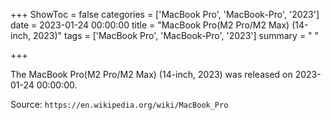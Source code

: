 +++
ShowToc = false
categories = ['MacBook Pro', 'MacBook-Pro', '2023']
date = 2023-01-24 00:00:00
title = "MacBook Pro(M2 Pro/M2 Max) (14-inch, 2023)"
tags = ['MacBook Pro', 'MacBook-Pro', '2023']
summary = " "

+++

The MacBook Pro(M2 Pro/M2 Max) (14-inch, 2023) was released on 2023-01-24 00:00:00.

Source: `https://en.wikipedia.org/wiki/MacBook_Pro`


